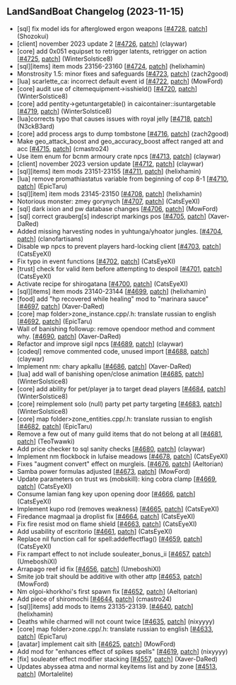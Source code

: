 ## LandSandBoat Changelog (2023-11-15)
- [sql] fix model ids for afterglowed ergon weapons [[#4728](https://github.com/LandSandBoat/server/pull/4728), [patch](https://github.com/LandSandBoat/server/pull/4728.patch)] (Shozokui)
- [client] november 2023 update 2 [[#4726](https://github.com/LandSandBoat/server/pull/4726), [patch](https://github.com/LandSandBoat/server/pull/4726.patch)] (claywar)
- [core] add 0x051 equipset to retrigger latents, retrigger on action [[#4725](https://github.com/LandSandBoat/server/pull/4725), [patch](https://github.com/LandSandBoat/server/pull/4725.patch)] (WinterSolstice8)
- [sql][items] item mods 23156-23160 [[#4724](https://github.com/LandSandBoat/server/pull/4724), [patch](https://github.com/LandSandBoat/server/pull/4724.patch)] (helixhamin)
- Monstrosity 1.5: minor fixes and safeguards [[#4723](https://github.com/LandSandBoat/server/pull/4723), [patch](https://github.com/LandSandBoat/server/pull/4723.patch)] (zach2good)
- [lua] scarlette_ca: incorrect default event id [[#4722](https://github.com/LandSandBoat/server/pull/4722), [patch](https://github.com/LandSandBoat/server/pull/4722.patch)] (MowFord)
- [core] audit use of citemequipment->isshield() [[#4720](https://github.com/LandSandBoat/server/pull/4720), [patch](https://github.com/LandSandBoat/server/pull/4720.patch)] (WinterSolstice8)
- [core] add pentity->getuntargetable() in caicontainer::isuntargetable [[#4719](https://github.com/LandSandBoat/server/pull/4719), [patch](https://github.com/LandSandBoat/server/pull/4719.patch)] (WinterSolstice8)
- [lua]corrects typo that causes issues with royal jelly [[#4718](https://github.com/LandSandBoat/server/pull/4718), [patch](https://github.com/LandSandBoat/server/pull/4718.patch)] (N3ckB3ard)
- [core] add process args to dump tombstone [[#4716](https://github.com/LandSandBoat/server/pull/4716), [patch](https://github.com/LandSandBoat/server/pull/4716.patch)] (zach2good)
- Make geo_attack_boost and geo_accuracy_boost affect ranged att and acc [[#4715](https://github.com/LandSandBoat/server/pull/4715), [patch](https://github.com/LandSandBoat/server/pull/4715.patch)] (cmastro24)
- Use item enum for bcnm armoury crate npcs [[#4713](https://github.com/LandSandBoat/server/pull/4713), [patch](https://github.com/LandSandBoat/server/pull/4713.patch)] (claywar)
- [client] november 2023 version update [[#4712](https://github.com/LandSandBoat/server/pull/4712), [patch](https://github.com/LandSandBoat/server/pull/4712.patch)] (claywar)
- [sql][items] item mods 23151-23155 [[#4711](https://github.com/LandSandBoat/server/pull/4711), [patch](https://github.com/LandSandBoat/server/pull/4711.patch)] (helixhamin)
- [lua] remove promathiastatus variable from beginning of cop 8-1 [[#4710](https://github.com/LandSandBoat/server/pull/4710), [patch](https://github.com/LandSandBoat/server/pull/4710.patch)] (EpicTaru)
- [sql][item] item mods 23145-23150 [[#4708](https://github.com/LandSandBoat/server/pull/4708), [patch](https://github.com/LandSandBoat/server/pull/4708.patch)] (helixhamin)
- Notorious monster: zmey gorynych [[#4707](https://github.com/LandSandBoat/server/pull/4707), [patch](https://github.com/LandSandBoat/server/pull/4707.patch)] (CatsEyeXI)
- [sql] dark ixion and pw database changes [[#4706](https://github.com/LandSandBoat/server/pull/4706), [patch](https://github.com/LandSandBoat/server/pull/4706.patch)] (MowFord)
- [sql] correct grauberg[s] indescript markings pos [[#4705](https://github.com/LandSandBoat/server/pull/4705), [patch](https://github.com/LandSandBoat/server/pull/4705.patch)] (Xaver-DaRed)
- Added missing harvesting nodes in yuhtunga/yhoator jungles. [[#4704](https://github.com/LandSandBoat/server/pull/4704), [patch](https://github.com/LandSandBoat/server/pull/4704.patch)] (clanofartisans)
- Disable wp npcs to prevent players hard-locking client [[#4703](https://github.com/LandSandBoat/server/pull/4703), [patch](https://github.com/LandSandBoat/server/pull/4703.patch)] (CatsEyeXI)
- Fix typo in event functions [[#4702](https://github.com/LandSandBoat/server/pull/4702), [patch](https://github.com/LandSandBoat/server/pull/4702.patch)] (CatsEyeXI)
- [trust] check for valid item before attempting to despoil [[#4701](https://github.com/LandSandBoat/server/pull/4701), [patch](https://github.com/LandSandBoat/server/pull/4701.patch)] (CatsEyeXI)
- Activate recipe for shirogatana [[#4700](https://github.com/LandSandBoat/server/pull/4700), [patch](https://github.com/LandSandBoat/server/pull/4700.patch)] (CatsEyeXI)
- [sql][items] item mods 23140-23144 [[#4699](https://github.com/LandSandBoat/server/pull/4699), [patch](https://github.com/LandSandBoat/server/pull/4699.patch)] (helixhamin)
- [food] add "hp recovered while healing" mod to "marinara sauce" [[#4697](https://github.com/LandSandBoat/server/pull/4697), [patch](https://github.com/LandSandBoat/server/pull/4697.patch)] (Xaver-DaRed)
- [core] map folder>zone_instance.cpp/.h: translate russian to english [[#4692](https://github.com/LandSandBoat/server/pull/4692), [patch](https://github.com/LandSandBoat/server/pull/4692.patch)] (EpicTaru)
- Wall of banishing followup: remove opendoor method and comment why. [[#4690](https://github.com/LandSandBoat/server/pull/4690), [patch](https://github.com/LandSandBoat/server/pull/4690.patch)] (Xaver-DaRed)
- Refactor and improve sigil npcs [[#4689](https://github.com/LandSandBoat/server/pull/4689), [patch](https://github.com/LandSandBoat/server/pull/4689.patch)] (claywar)
- [codeql] remove commented code, unused import [[#4688](https://github.com/LandSandBoat/server/pull/4688), [patch](https://github.com/LandSandBoat/server/pull/4688.patch)] (claywar)
- Implement nm: chary apkallu [[#4686](https://github.com/LandSandBoat/server/pull/4686), [patch](https://github.com/LandSandBoat/server/pull/4686.patch)] (Xaver-DaRed)
- [lua] add wall of banishing open/close animation [[#4685](https://github.com/LandSandBoat/server/pull/4685), [patch](https://github.com/LandSandBoat/server/pull/4685.patch)] (WinterSolstice8)
- [core] add ability for pet/player ja to target dead players [[#4684](https://github.com/LandSandBoat/server/pull/4684), [patch](https://github.com/LandSandBoat/server/pull/4684.patch)] (WinterSolstice8)
- [core] reimplement solo (null) party pet party targeting [[#4683](https://github.com/LandSandBoat/server/pull/4683), [patch](https://github.com/LandSandBoat/server/pull/4683.patch)] (WinterSolstice8)
- [core] map folder>zone_entities.cpp/.h: translate russian to english [[#4682](https://github.com/LandSandBoat/server/pull/4682), [patch](https://github.com/LandSandBoat/server/pull/4682.patch)] (EpicTaru)
- Remove a few out of many guild items that do not belong at all [[#4681](https://github.com/LandSandBoat/server/pull/4681), [patch](https://github.com/LandSandBoat/server/pull/4681.patch)] (TeoTwawki)
- Add price checker to sql sanity checks [[#4680](https://github.com/LandSandBoat/server/pull/4680), [patch](https://github.com/LandSandBoat/server/pull/4680.patch)] (claywar)
- Implement nm flockbock in lufaise meadows [[#4678](https://github.com/LandSandBoat/server/pull/4678), [patch](https://github.com/LandSandBoat/server/pull/4678.patch)] (CatsEyeXI)
- Fixes "augment convert" effect on murgleis.  [[#4676](https://github.com/LandSandBoat/server/pull/4676), [patch](https://github.com/LandSandBoat/server/pull/4676.patch)] (Aeltorian)
- Samba power formulas adjusted [[#4673](https://github.com/LandSandBoat/server/pull/4673), [patch](https://github.com/LandSandBoat/server/pull/4673.patch)] (MowFord)
- Update parameters on trust ws (mobskill): king cobra clamp [[#4669](https://github.com/LandSandBoat/server/pull/4669), [patch](https://github.com/LandSandBoat/server/pull/4669.patch)] (CatsEyeXI)
- Consume lamian fang key upon opening door [[#4666](https://github.com/LandSandBoat/server/pull/4666), [patch](https://github.com/LandSandBoat/server/pull/4666.patch)] (CatsEyeXI)
- Implement kupo rod (removes weakness) [[#4665](https://github.com/LandSandBoat/server/pull/4665), [patch](https://github.com/LandSandBoat/server/pull/4665.patch)] (CatsEyeXI)
- Firedance magmaal ja droplist fix [[#4664](https://github.com/LandSandBoat/server/pull/4664), [patch](https://github.com/LandSandBoat/server/pull/4664.patch)] (CatsEyeXI)
- Fix fire resist mod on flame shield [[#4663](https://github.com/LandSandBoat/server/pull/4663), [patch](https://github.com/LandSandBoat/server/pull/4663.patch)] (CatsEyeXI)
- Add usability of escritorio [[#4661](https://github.com/LandSandBoat/server/pull/4661), [patch](https://github.com/LandSandBoat/server/pull/4661.patch)] (CatsEyeXI)
- Replace nil function call for spell:addeffectflag() [[#4659](https://github.com/LandSandBoat/server/pull/4659), [patch](https://github.com/LandSandBoat/server/pull/4659.patch)] (CatsEyeXI)
- Fix rampart effect to not include souleater_bonus_ii [[#4657](https://github.com/LandSandBoat/server/pull/4657), [patch](https://github.com/LandSandBoat/server/pull/4657.patch)] (UmeboshiXI)
- Arrapago reef id fix [[#4656](https://github.com/LandSandBoat/server/pull/4656), [patch](https://github.com/LandSandBoat/server/pull/4656.patch)] (UmeboshiXI)
- Smite job trait should be additive with other attp [[#4653](https://github.com/LandSandBoat/server/pull/4653), [patch](https://github.com/LandSandBoat/server/pull/4653.patch)] (MowFord)
- Nm olgoi-khorkhoi's first spawn fix  [[#4652](https://github.com/LandSandBoat/server/pull/4652), [patch](https://github.com/LandSandBoat/server/pull/4652.patch)] (Aeltorian)
- Add piece of shiromochi [[#4644](https://github.com/LandSandBoat/server/pull/4644), [patch](https://github.com/LandSandBoat/server/pull/4644.patch)] (cmastro24)
- [sql][items] add mods to items 23135-23139. [[#4640](https://github.com/LandSandBoat/server/pull/4640), [patch](https://github.com/LandSandBoat/server/pull/4640.patch)] (helixhamin)
- Deaths while charmed will not count twice [[#4635](https://github.com/LandSandBoat/server/pull/4635), [patch](https://github.com/LandSandBoat/server/pull/4635.patch)] (nixyyyy)
- [core] map folder>zone.cpp/.h: translate russian to english [[#4633](https://github.com/LandSandBoat/server/pull/4633), [patch](https://github.com/LandSandBoat/server/pull/4633.patch)] (EpicTaru)
- [avatar] implement cait sith [[#4625](https://github.com/LandSandBoat/server/pull/4625), [patch](https://github.com/LandSandBoat/server/pull/4625.patch)] (MowFord)
- Add mod for "enhances effect of spikes spells" [[#4619](https://github.com/LandSandBoat/server/pull/4619), [patch](https://github.com/LandSandBoat/server/pull/4619.patch)] (nixyyyy)
- [fix] souleater effect modifier stacking [[#4557](https://github.com/LandSandBoat/server/pull/4557), [patch](https://github.com/LandSandBoat/server/pull/4557.patch)] (Xaver-DaRed)
- Updates abyssea atma and normal keyitems list and by zone [[#4513](https://github.com/LandSandBoat/server/pull/4513), [patch](https://github.com/LandSandBoat/server/pull/4513.patch)] (Mortalelite)
